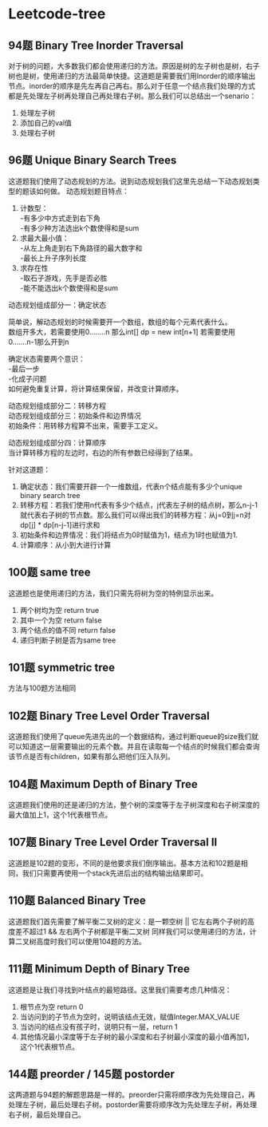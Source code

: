 # Leetcode-tree
## 94题 Binary Tree Inorder Traversal
对于树的问题，大多数我们都会使用递归的方法。原因是树的左子树也是树，右子树也是树，使用递归的方法最简单快捷。这道题是需要我们用Inorder的顺序输出节点。inorder的顺序是先左再自己再右。那么对于任意一个结点我们处理的方式都是先处理左子树再处理自己再处理右子树。那么我们可以总结出一个senario：
1. 处理左子树
2. 添加自己的val值
3. 处理右子树
## 96题 Unique Binary Search Trees
这道题我们使用了动态规划的方法。说到动态规划我们这里先总结一下动态规划类型的题该如何做。
动态规划题目特点：
1. 计数型：  
-有多少中方式走到右下角  
-有多少种方法选出k个数使得和是sum
2. 求最大最小值：  
-从左上角走到右下角路径的最大数字和  
-最长上升子序列长度
3. 求存在性  
-取石子游戏，先手是否必胜  
-能不能选出k个数使得和是sum  

动态规划组成部分一：确定状态  

简单说，解动态规划的时候需要开一个数组，数组的每个元素代表什么。  
数组开多大，若需要使用0……..n 那么int[] dp = new int[n+1] 若需要使用0…….n-1那么开到n  

确定状态需要两个意识：  
  -最后一步  
  -化成子问题  
如何避免重复计算，将计算结果保留，并改变计算顺序。

动态规划组成部分二：转移方程  
动态规划组成部分三：初始条件和边界情况  
初始条件：用转移方程算不出来，需要手工定义。  

动态规划组成部分四：计算顺序  
当计算转移方程的左边时，右边的所有参数已经得到了结果。

针对这道题：
1. 确定状态：我们需要开辟一个一维数组，代表n个结点能有多少个unique binary search tree
2. 转移方程：若我们使用n代表有多少个结点，j代表左子树的结点树，那么n-j-1就代表右子树的节点数。那么我们可以得出我们的转移方程：从j=0到j=n对dp[j] * dp[n-j-1]进行求和
3. 初始条件和边界情况：我们将结点为0时赋值为1，结点为1时也赋值为1.
4. 计算顺序：从小到大进行计算
## 100题 same tree
这道题也是使用递归的方法，我们只需先将树为空的特例显示出来。
1. 两个树均为空 return true
2. 其中一个为空 return false
3. 两个结点的值不同 return false
4. 递归判断子树是否为same tree
## 101题 symmetric tree
方法与100题方法相同
## 102题 Binary Tree Level Order Traversal
这道题我们使用了queue先进先出的一个数据结构，通过判断queue的size我们就可以知道这一层需要输出的元素个数。并且在读取每一个结点的时候我们都会查询该节点是否有children，如果有那么把他们压入队列。
## 104题 Maximum Depth of Binary Tree
这道题我们使用的还是递归的方法，整个树的深度等于左子树深度和右子树深度的最大值加上1，这个1代表根节点。
## 107题 Binary Tree Level Order Traversal II
这道题是102题的变形，不同的是他要求我们倒序输出。基本方法和102题是相同，我们只需要再使用一个stack先进后出的结构输出结果即可。
## 110题 Balanced Binary Tree
这道题我们首先需要了解平衡二叉树的定义：是一颗空树 || 它左右两个子树的高度差不超过1 && 左右两个子树都是平衡二叉树
同样我们可以使用递归的方法，计算二叉树高度时我们可以使用104题的方法。
## 111题 Minimum Depth of Binary Tree
这道题是让我们寻找到叶结点的最短路径。这里我们需要考虑几种情况：
1. 根节点为空 return 0
2. 当访问到的子节点为空时，说明该结点无效，赋值Integer.MAX_VALUE
3. 当访问的结点没有孩子时，说明只有一层，return 1
4. 其他情况最小深度等于左子树的最小深度和右子树最小深度的最小值再加1，这个1代表根节点。
## 144题 preorder / 145题 postorder
这两道题与94题的解题思路是一样的。preorder只需将顺序改为先处理自己，再处理左子树，最后处理右子树。postorder需要将顺序改为先处理左子树，再处理右子树，最后处理自己。
